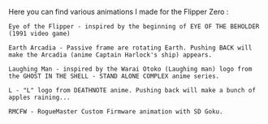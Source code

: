 Here you can find various animations I made for the Flipper Zero :

    Eye of the Flipper - inspired by the beginning of EYE OF THE BEHOLDER (1991 video game)

    Earth Arcadia - Passive frame are rotating Earth. Pushing BACK will make the Arcadia (anime Captain Harlock's ship) appears.

    Laughing Man - inspired by the Warai Otoko (Laughing man) logo from the GHOST IN THE SHELL - STAND ALONE COMPLEX anime series.

    L - "L" logo from DEATHNOTE anime. Pushing back will make a bunch of apples raining...

    RMCFW - RogueMaster Custom Firmware animation with SD Goku.
